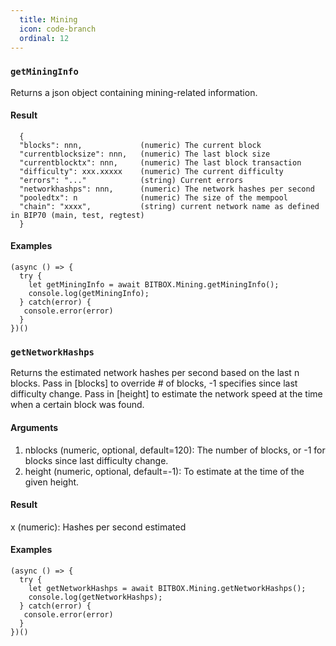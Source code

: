 ```yaml
---
  title: Mining
  icon: code-branch
  ordinal: 12
---
```


### `getMiningInfo`

Returns a json object containing mining-related information.

#### Result


      {
      "blocks": nnn,             (numeric) The current block
      "currentblocksize": nnn,   (numeric) The last block size
      "currentblocktx": nnn,     (numeric) The last block transaction
      "difficulty": xxx.xxxxx    (numeric) The current difficulty
      "errors": "..."            (string) Current errors
      "networkhashps": nnn,      (numeric) The network hashes per second
      "pooledtx": n              (numeric) The size of the mempool
      "chain": "xxxx",           (string) current network name as defined in BIP70 (main, test, regtest)
      }


#### Examples


    (async () => {
      try {
        let getMiningInfo = await BITBOX.Mining.getMiningInfo();
        console.log(getMiningInfo);
      } catch(error) {
       console.error(error)
      }
    })()


### `getNetworkHashps`

Returns the estimated network hashes per second based on the last n blocks. Pass in \[blocks\] to override # of blocks, -1 specifies since last difficulty change. Pass in \[height\] to estimate the network speed at the time when a certain block was found.

#### Arguments

1.  nblocks (numeric, optional, default=120): The number of blocks, or -1 for blocks since last difficulty change.
2.  height (numeric, optional, default=-1): To estimate at the time of the given height.

#### Result

x (numeric): Hashes per second estimated

#### Examples


    (async () => {
      try {
        let getNetworkHashps = await BITBOX.Mining.getNetworkHashps();
        console.log(getNetworkHashps);
      } catch(error) {
       console.error(error)
      }
    })()
